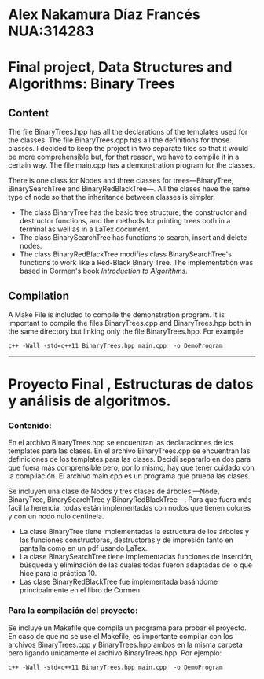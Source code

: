 # Alex Nakamura Díaz Francés NUA:314283

# Final project, Data Structures and Algorithms: Binary Trees

## Content
The file BinaryTrees.hpp has all the declarations of the templates used for the classes. The file BinaryTrees.cpp has all the definitions for those classes. I decided to keep the project in two separate files so that it would be more comprehensible but, for that reason, we have to compile it in a certain way. The file main.cpp has a demonstration program for the classes. 

There is one class for Nodes and three classes for trees—BinaryTree, BinarySearchTree and BinaryRedBlackTree—. All the clases have the same type of node so that the inheritance between classes is simpler.
- The class BinaryTree has the basic tree structure, the constructor and destructor functions, and the methods for printing trees both in a terminal as well as in a LaTex document.
- The class BinarySearchTree has functions to search, insert and delete nodes.
- The class BinaryRedBlackTree modifies class BinarySearchTree's functions to work like a Red-Black Binary Tree. The implementation was based in Cormen's book _Introduction to Algorithms_.

## Compilation
A Make File is included to compile the demonstration program. It is important to compile the files BinaryTrees.cpp and BinaryTrees.hpp both in the same directory but linking only the file BinaryTrees.hpp. For example

	c++ -Wall -std=c++11 BinaryTrees.hpp main.cpp  -o DemoProgram

---
# Proyecto Final , Estructuras de datos y análisis de algoritmos.

### Contenido:
En el archivo BinaryTrees.hpp se encuentran las declaraciones de los templates para las clases. En el archivo BinaryTrees.cpp se encuentran las definiciones de los templates para las clases. Decidí separarlo en dos para que fuera más comprensible pero, por lo mismo, hay que tener cuidado con la compilación. El archivo main.cpp es un programa que prueba las clases.

Se incluyen una clase de Nodos y tres clases de árboles —Node, BinaryTree, BinarySearchTree y BinaryRedBlackTree—. Para que fuera más fácil la herencia, todas están implementadas con nodos que tienen colores y con un nodo nulo centinela. 
- La clase BinaryTree tiene implementadas la estructura de los árboles y las funciones constructoras, destructoras y de impresión tanto en pantalla como en un pdf usando LaTex. 
- La clase BinarySearchTree tiene implementadas funciones de inserción, búsqueda y eliminación de las cuales todas fueron adaptadas de lo que hice para la práctica 10. 
- Las clase BinaryRedBlackTree fue implementada basándome principalmente en el libro de Cormen.


### Para la compilación del proyecto:
Se incluye un Makefile que compila un programa para probar el proyecto. En caso de que no se use el Makefile, es importante compilar con los archivos BinaryTrees.cpp y BinaryTrees.hpp ambos en la misma carpeta pero ligando únicamente el archivo BinaryTrees.hpp. Por ejemplo:

	c++ -Wall -std=c++11 BinaryTrees.hpp main.cpp  -o DemoProgram